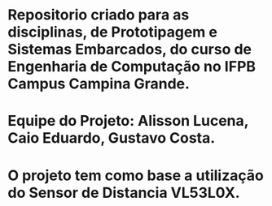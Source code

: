 # Repositorio criado para as disciplinas, de Prototipagem e Sistemas Embarcados, do curso de Engenharia de Computação no IFPB Campus Campina Grande.
# Equipe do Projeto: Alisson Lucena, Caio Eduardo, Gustavo Costa.
# O projeto tem como base a utilização do Sensor de Distancia VL53L0X.
